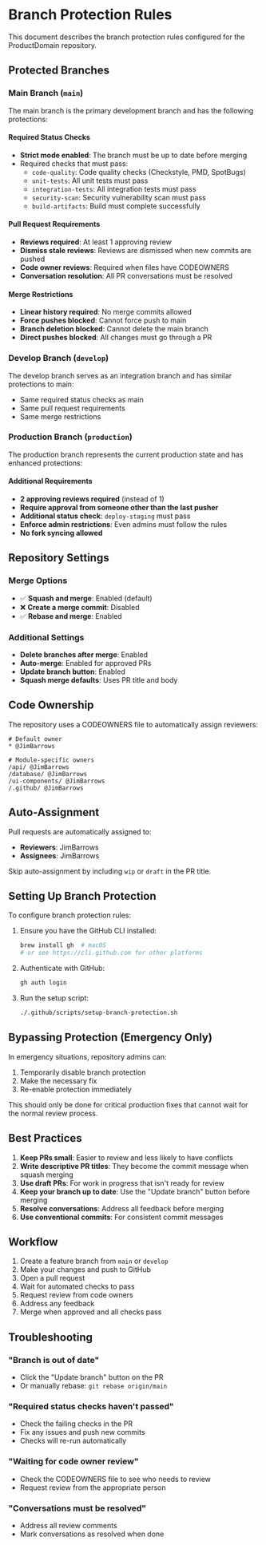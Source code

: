 # Branch Protection Rules

This document describes the branch protection rules configured for the ProductDomain repository.

## Protected Branches

### Main Branch (`main`)

The main branch is the primary development branch and has the following protections:

#### Required Status Checks
- **Strict mode enabled**: The branch must be up to date before merging
- Required checks that must pass:
  - `code-quality`: Code quality checks (Checkstyle, PMD, SpotBugs)
  - `unit-tests`: All unit tests must pass
  - `integration-tests`: All integration tests must pass
  - `security-scan`: Security vulnerability scan must pass
  - `build-artifacts`: Build must complete successfully

#### Pull Request Requirements
- **Reviews required**: At least 1 approving review
- **Dismiss stale reviews**: Reviews are dismissed when new commits are pushed
- **Code owner reviews**: Required when files have CODEOWNERS
- **Conversation resolution**: All PR conversations must be resolved

#### Merge Restrictions
- **Linear history required**: No merge commits allowed
- **Force pushes blocked**: Cannot force push to main
- **Branch deletion blocked**: Cannot delete the main branch
- **Direct pushes blocked**: All changes must go through a PR

### Develop Branch (`develop`)

The develop branch serves as an integration branch and has similar protections to main:

- Same required status checks as main
- Same pull request requirements
- Same merge restrictions

### Production Branch (`production`)

The production branch represents the current production state and has enhanced protections:

#### Additional Requirements
- **2 approving reviews required** (instead of 1)
- **Require approval from someone other than the last pusher**
- **Additional status check**: `deploy-staging` must pass
- **Enforce admin restrictions**: Even admins must follow the rules
- **No fork syncing allowed**

## Repository Settings

### Merge Options
- ✅ **Squash and merge**: Enabled (default)
- ❌ **Create a merge commit**: Disabled
- ✅ **Rebase and merge**: Enabled

### Additional Settings
- **Delete branches after merge**: Enabled
- **Auto-merge**: Enabled for approved PRs
- **Update branch button**: Enabled
- **Squash merge defaults**: Uses PR title and body

## Code Ownership

The repository uses a CODEOWNERS file to automatically assign reviewers:

```
# Default owner
* @JimBarrows

# Module-specific owners
/api/ @JimBarrows
/database/ @JimBarrows
/ui-components/ @JimBarrows
/.github/ @JimBarrows
```

## Auto-Assignment

Pull requests are automatically assigned to:
- **Reviewers**: JimBarrows
- **Assignees**: JimBarrows

Skip auto-assignment by including `wip` or `draft` in the PR title.

## Setting Up Branch Protection

To configure branch protection rules:

1. Ensure you have the GitHub CLI installed:
   ```bash
   brew install gh  # macOS
   # or see https://cli.github.com for other platforms
   ```

2. Authenticate with GitHub:
   ```bash
   gh auth login
   ```

3. Run the setup script:
   ```bash
   ./.github/scripts/setup-branch-protection.sh
   ```

## Bypassing Protection (Emergency Only)

In emergency situations, repository admins can:

1. Temporarily disable branch protection
2. Make the necessary fix
3. Re-enable protection immediately

This should only be done for critical production fixes that cannot wait for the normal review process.

## Best Practices

1. **Keep PRs small**: Easier to review and less likely to have conflicts
2. **Write descriptive PR titles**: They become the commit message when squash merging
3. **Use draft PRs**: For work in progress that isn't ready for review
4. **Keep your branch up to date**: Use the "Update branch" button before merging
5. **Resolve conversations**: Address all feedback before merging
6. **Use conventional commits**: For consistent commit messages

## Workflow

1. Create a feature branch from `main` or `develop`
2. Make your changes and push to GitHub
3. Open a pull request
4. Wait for automated checks to pass
5. Request review from code owners
6. Address any feedback
7. Merge when approved and all checks pass

## Troubleshooting

### "Branch is out of date"
- Click the "Update branch" button on the PR
- Or manually rebase: `git rebase origin/main`

### "Required status checks haven't passed"
- Check the failing checks in the PR
- Fix any issues and push new commits
- Checks will re-run automatically

### "Waiting for code owner review"
- Check the CODEOWNERS file to see who needs to review
- Request review from the appropriate person

### "Conversations must be resolved"
- Address all review comments
- Mark conversations as resolved when done